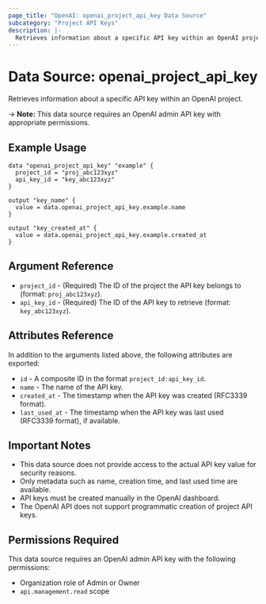 ```yaml
---
page_title: "OpenAI: openai_project_api_key Data Source"
subcategory: "Project API Keys"
description: |-
  Retrieves information about a specific API key within an OpenAI project.
---
```


# Data Source: openai_project_api_key

Retrieves information about a specific API key within an OpenAI project.

-> **Note:** This data source requires an OpenAI admin API key with appropriate permissions.

## Example Usage

```hcl
data "openai_project_api_key" "example" {
  project_id = "proj_abc123xyz"
  api_key_id = "key_abc123xyz"
}

output "key_name" {
  value = data.openai_project_api_key.example.name
}

output "key_created_at" {
  value = data.openai_project_api_key.example.created_at
}
```

## Argument Reference

* `project_id` - (Required) The ID of the project the API key belongs to (format: `proj_abc123xyz`).
* `api_key_id` - (Required) The ID of the API key to retrieve (format: `key_abc123xyz`).

## Attributes Reference

In addition to the arguments listed above, the following attributes are exported:

* `id` - A composite ID in the format `project_id:api_key_id`.
* `name` - The name of the API key.
* `created_at` - The timestamp when the API key was created (RFC3339 format).
* `last_used_at` - The timestamp when the API key was last used (RFC3339 format), if available.

## Important Notes

* This data source does not provide access to the actual API key value for security reasons.
* Only metadata such as name, creation time, and last used time are available.
* API keys must be created manually in the OpenAI dashboard.
* The OpenAI API does not support programmatic creation of project API keys.

## Permissions Required

This data source requires an OpenAI admin API key with the following permissions:

* Organization role of Admin or Owner
* `api.management.read` scope 